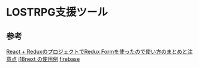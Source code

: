 # LOSTRPG支援ツール

## 参考

[React + ReduxのプロジェクトでRedux Formを使ったので使い方のまとめと注意点][*1]
[i18next の使用例][*2]
[firebase][*3]


[*1]:https://ichimaruni-design.com/2016/10/react-redux-form/
[*2]:https://qiita.com/kmdsbng/items/2a171144d87aa96a477b
[*3]:http://gihyo.jp/dev/serial/01/firebase
